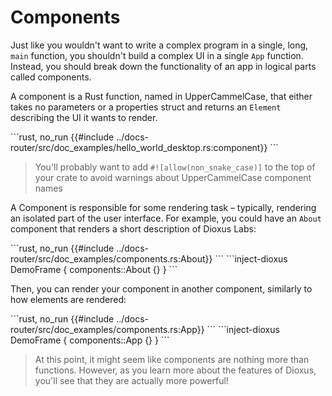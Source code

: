 # Components

Just like you wouldn't want to write a complex program in a single, long, `main` function, you shouldn't build a complex UI in a single `App` function. Instead, you should break down the functionality of an app in logical parts called components.

A component is a Rust function, named in UpperCammelCase, that either takes no parameters or a properties struct and returns an `Element` describing the UI it wants to render.

\```rust, no_run
{{#include ../docs-router/src/doc_examples/hello_world_desktop.rs:component}}
\```

> You'll probably want to add `#![allow(non_snake_case)]` to the top of your crate to avoid warnings about UpperCammelCase component names

A Component is responsible for some rendering task – typically, rendering an isolated part of the user interface. For example, you could have an `About` component that renders a short description of Dioxus Labs:

\```rust, no_run
{{#include ../docs-router/src/doc_examples/components.rs:About}}
\```
\```inject-dioxus
DemoFrame {
	components::About {}
}
\```

Then, you can render your component in another component, similarly to how elements are rendered:

\```rust, no_run
{{#include ../docs-router/src/doc_examples/components.rs:App}}
\```
\```inject-dioxus
DemoFrame {
	components::App {}
}
\```

> At this point, it might seem like components are nothing more than functions. However, as you learn more about the features of Dioxus, you'll see that they are actually more powerful!
